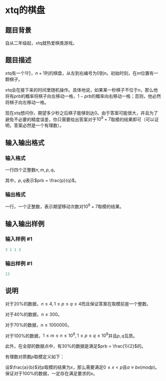 # xtq的棋盘

## 题目背景

自从二年级起，xtq就热爱棋类游戏。

## 题目描述

xtq有一个$1$行，$n+1$列的棋盘，从左到右编号为$0$到$n$。初始时刻，在$m$位置有一颗棋子。

xtq会在接下来的时间里随机操作。具体地说，如果某一秒棋子不位于$n$，那么他将有$prb$的概率将棋子向左移动一格，$1-prb$的概率向右移动一格；否则，他必然将棋子向左移动一格。

现在xtq想问你，期望多少秒之后棋子能够到达$0$。由于答案可能很大，并且为了避免不必要的精度误差，你只需要给出答案对于$10^9+7$取模的结果即可（可以证明，答案必然是一个有理数）。

## 输入输出格式

### 输入格式

一行四个正整数$n,m,p,q$。

其中，$p,q$表示$prb = \frac{p}{q}$。

### 输出格式

一行，一个正整数，表示期望移动次数对$10^9+7$取模的结果。

## 输入输出样例

### 输入样例 #1

```cpp
3 1 1 3
```


### 输出样例 #1

```cpp
13
```


## 说明

对于$20\%$的数据，$n\le 4, 1\le p\le q\le 4$而且保证答案在取模前是一个整数。

对于$40\%$的数据，$n\le 300$。

对于$70\%$的数据，$n\le 1000000$。

对于$100\%$的数据，$1\le m\le n\le 10^9, 1\le p\le q\le 10^9$并且$p,q$互质。

此外，在全部的数据点中，有$30\%$的数据是满足$prb = \frac{1}{2}$的。

有理数对质数$p$取模定义如下：

设$\frac{a}{b}$对$p$取模的结果为$x$，那么需要满足$0\le x<p$且$a \equiv bx (mod p)$。 保证对于$100\%$的数据，一定存在满足要求的$x$。


